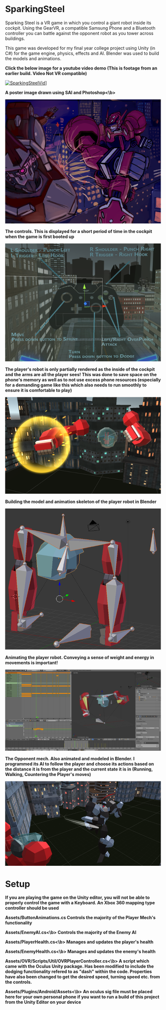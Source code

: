 # SparkingSteel

Sparking Steel is a VR game in which you control a giant robot inside its cockpit. Using the GearVR, a compatible Samsung Phone and a Bluetooth controller you can battle against the opponent robot as you tower across buildings.

This game was developed for my final year college project using Unity (in C#) for the game engine, physics, effects and AI. Blender was used to build the models and animations.

<b>Click the below image for a youtube video demo (This is footage from an earlier build. Video Not VR compatible)</b>

[![SparkingSteelVid](https://img.youtube.com/vi/kirRDXN1SuA/0.jpg)](https://www.youtube.com/watch?v=kirRDXN1SuA)]

<b>A poster image drawn using SAI and Photoshop<\b>
  
![SparkingSteelOne](https://raw.githubusercontent.com/danben001/SparkingSteel/master/Images/poster.png)

<b>The controls. This is displayed for a short period of time in the cockpit when the game is first booted up</b>

![SparkingSteelTwo](https://raw.githubusercontent.com/danben001/SparkingSteel/master/Images/sparkingUI.png)

<b>The player's robot is only partially rendered as the inside of the cockpit and the arms are all the player sees! This was done to save
space on the phone's memory as well as to not use excess phone resources (especially for a demanding game like this which also needs to run smoothly to ensure it is comfortable to play)</b>

![SparkingSteelThree](https://raw.githubusercontent.com/danben001/SparkingSteel/master/Images/sparking.png)

<b>Building the model and animation skeleton of the player robot in Blender</b>

![SparkingSteelFour](https://raw.githubusercontent.com/danben001/SparkingSteel/master/Images/sparkingmodel.png)

<b>Animating the player robot. Conveying a sense of weight and energy in movements is important!</b>

![SparkingSteelFive](https://raw.githubusercontent.com/danben001/SparkingSteel/master/Images/sparkinganimation.png)

<b>The Opponent mech. Also animated and modeled in Blender. I programmed its AI to follow the player and choose its actions based on the distance it is from the player and the current state it is in (Running, Walking, Countering the Player's moves)</b>

![SparkingSteelSix](https://raw.githubusercontent.com/danben001/SparkingSteel/master/Images/sparkingenemy.png)


# Setup

If you are playing the game on the Unity editor, you will not be able to properly
control the game with a Keyboard. An Xbox 360 mapping type controller should be used

<b>Assets/ButtonAnimations.cs</b>
Controls the majority of the Player Mech's functionality

<b>Assets/EnemyAI.cs<\b>
Controls the majority of the Enemy AI

<b>Assets/PlayerHealth.cs<\b>
Manages and updates the player's health

<b>Assets/EnemyHealth.cs<\b>
Manages and updates the enemy's health

<b>Assets/OVR/Scripts/Util/OVRPlayerController.cs<\b>
A script which came with the Oculus Unity package. Has been modified to include
the dodging functionality refered to as "dash" within the code. Properties have also been changed to get the 
desired speed, turning speed etc. from the controls.


<b>Assets/Plugins/Android/Assets<\b>
An oculus sig file must be placed here for your own personal phone if you want to run a build of this project from the Unity Editor on your device
